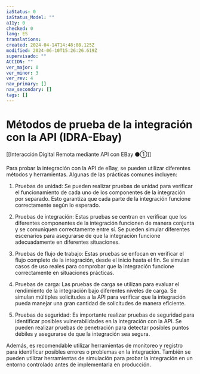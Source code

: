 ```yaml
---
iaStatus: 0
iaStatus_Model: ""
a11y: 0
checked: 0
lang: ES
translations: 
created: 2024-04-14T14:48:08.125Z
modified: 2024-06-10T15:26:26.619Z
supervisado: ""
ACCION: ""
ver_major: 0
ver_minor: 3
ver_rev: 4
nav_primary: []
nav_secondary: []
tags: []
---
```

# Métodos de prueba de la integración con la API (IDRA-Ebay)

[[Interacción Digital Remota mediante API con EBay ⚫①]]

Para probar la integración con la API de eBay, se pueden utilizar diferentes métodos y herramientas. Algunas de las prácticas comunes incluyen:

1. Pruebas de unidad: Se pueden realizar pruebas de unidad para verificar el funcionamiento de cada uno de los componentes de la integración por separado. Esto garantiza que cada parte de la integración funcione correctamente según lo esperado.

2. Pruebas de integración: Estas pruebas se centran en verificar que los diferentes componentes de la integración funcionen de manera conjunta y se comuniquen correctamente entre sí. Se pueden simular diferentes escenarios para asegurarse de que la integración funcione adecuadamente en diferentes situaciones.

3. Pruebas de flujo de trabajo: Estas pruebas se enfocan en verificar el flujo completo de la integración, desde el inicio hasta el fin. Se simulan casos de uso reales para comprobar que la integración funcione correctamente en situaciones prácticas.

4. Pruebas de carga: Las pruebas de carga se utilizan para evaluar el rendimiento de la integración bajo diferentes niveles de carga. Se simulan múltiples solicitudes a la API para verificar que la integración pueda manejar una gran cantidad de solicitudes de manera eficiente.

5. Pruebas de seguridad: Es importante realizar pruebas de seguridad para identificar posibles vulnerabilidades en la integración con la API. Se pueden realizar pruebas de penetración para detectar posibles puntos débiles y asegurarse de que la integración sea segura.

Además, es recomendable utilizar herramientas de monitoreo y registro para identificar posibles errores o problemas en la integración. También se pueden utilizar herramientas de simulación para probar la integración en un entorno controlado antes de implementarla en producción.
